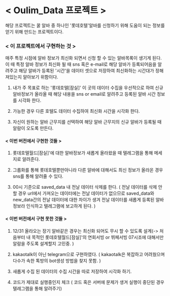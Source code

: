 
# < Oulim_Data 프로젝트 >

해당 프로젝트는 꿀 알바 중 하나인 '롯데호텔'알바를 신청하기 위해 도움이 되는 정보를 얻기 위해 만드는 프로젝트이다.


### < 이 프로젝트에서 구현하는 것 >

 매주 특정 시점에 알바 정보가 최신화 되면서 신청 할 수 있는 알바목록이
생기게 된다.
 이 때 특정 알바 정보가 최신화 될 때 sns 혹은 e-mail로 해당 알바가 등록되어음을 알려주고 해당 알바가 등록된 '시간'을 데이터 셋으로 저장하여 최신화하는 시간대가 정해져있는지 알아보기 위함이다.


1. 내가 주 목표로 하는 '롯데호텔[잠실]' 이 곳의 데이터 수집을 우선적으로 하여 신규 알바정보가 올라올 때 해당 내용을 sns or email로 알려주고 등록된 알바 시간 정보를 시각화 한다.
   
2. 가능한 경우 다른 호텔도 데이터 수집하여 최신화 시간을 시각화 한다.

3. 자신이 원하는 알바 근무지를 선택하여 해당 알바 근무지의 신규 알바가 등록될 때 알람이 오도록 만든다.



#### < 이번 버전에서 구현한 것들 >

1. 롯데호텔월드[잠실]'에 대한 알바정보가 새롭게 올라왔을 때 텔레그램을 통해 메세지로 알려준다.

2. 그룹화를 통해 롯데호텔뿐만아니라 다른 알바에 대해서도 최신 정보가 올라온 경우 sns를 통해 알려줄 수 있다.

3. 00시 기준으로 saved_data 내 전날 데이터 삭제를 한다. 
( 전날 데이터를 삭제 안할 경우 url에서 가져오는 데이터에는 전날 데이터가 없으므로 saved_data와 new_data간의 전날 데이터에 대한 차이가 생겨 전날 데이터를 새롭게 등록된 알바정보라 인식하고 텔레그램에 보고하게 된다. )

#### < 이번 버전에서 구현 못한 것들 >

1. 12/31 올라오는 장기 알바같은 경우는 최신화 되어도 무시 할 수 있도록 설계(-> 처음부터 내 목적인 롯데호텔월드[잠실]'의 연회서빙 or 뷔페서빙 07시조에 대해서만 알람을 주도록 설계할지 고민중. )

2. kakaotalk이 아닌 telegram으로 구현하였다.
( kakaotalk은 복잡하고 어려웠으며 다수가 속한 톡방의 bot생성 방법을 찾지 못함. )

3. 새롭게 수집 된 데이터의 수집 시간을 따로 저장하여 시각화 하기. 

4. 코드가 제대로 실행중인지 체크 ( 코드 혹은 서버에 문제가 생겨 실행이 중단된 경우 텔레그램을 통해 알려주기)